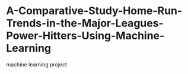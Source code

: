 # A-Comparative-Study-Home-Run-Trends-in-the-Major-Leagues-Power-Hitters-Using-Machine-Learning
machine learning project
